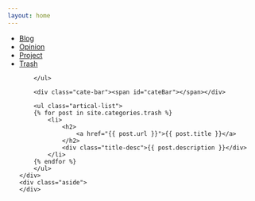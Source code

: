 ```yaml
---
layout: home
---
```


<div class="index-content trash">
    <div class="section">
        <ul class="artical-cate">            
			<li><a href="/"><span>Blog</span></a></li>
            <li ><a href="/opinion"><span>Opinion</span></a></li>
            <li ><a href="/project"><span>Project</span></a></li>
			<li class="on" ><a href="/trash"><span>Trash</span></a></li>
		
        </ul>

        <div class="cate-bar"><span id="cateBar"></span></div>

        <ul class="artical-list">
        {% for post in site.categories.trash %}
            <li>
                <h2>
                    <a href="{{ post.url }}">{{ post.title }}</a>
                </h2>
                <div class="title-desc">{{ post.description }}</div>
            </li>
        {% endfor %}
        </ul>
    </div>
    <div class="aside">
    </div>
</div>

